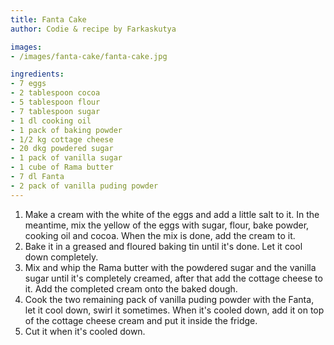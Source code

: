 ```yaml
---
title: Fanta Cake
author: Codie & recipe by Farkaskutya

images:
- /images/fanta-cake/fanta-cake.jpg

ingredients:
- 7 eggs
- 2 tablespoon cocoa
- 5 tablespoon flour
- 7 tablespoon sugar
- 1 dl cooking oil
- 1 pack of baking powder
- 1/2 kg cottage cheese
- 20 dkg powdered sugar
- 1 pack of vanilla sugar
- 1 cube of Rama butter
- 7 dl Fanta
- 2 pack of vanilla puding powder
---
```


1. Make a cream with the white of the eggs and add a little salt to it. In the meantime, mix the yellow of the eggs with sugar, flour, bake powder, cooking oil and cocoa. When the mix is done, add the cream to it.
2. Bake it in a greased and floured baking tin until it's done. Let it cool down completely.
3. Mix and whip the Rama butter with the powdered sugar and the vanilla sugar until it's completely creamed, after that add the cottage cheese to it. Add the completed cream onto the baked dough.
4. Cook the two remaining pack of vanilla puding powder with the Fanta, let it cool down, swirl it sometimes. When it's cooled down, add it on top of the cottage cheese cream and put it inside the fridge.
5. Cut it when it's cooled down.
